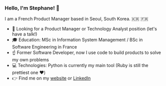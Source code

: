### Hello, I'm Stephane! :wave:

I am a French Product Manager based in Seoul, South Korea. 🇰🇷 🇫🇷

- 🔎 Looking for a Product Manager or Technology Analyst position (let's have a talk!)
- 🎓 Education: MSc in Information System Management / BSc in Software Engineering in France
- ☝️ Former Software Developer, now I use code to build products to solve my own problems
- 💻 Technologies: Python is currently my main tool (Ruby is still the prettiest one ❤️)
- 👉 Find me on my [website](https://stephane-rbn.com) or [LinkedIn](https://www.linkedin.com/in/stephanerabenarisoa/)
